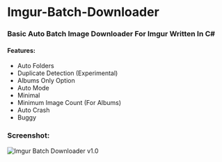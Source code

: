 # Imgur-Batch-Downloader
### Basic Auto Batch Image Downloader For Imgur Written In C#

#### Features:
* Auto Folders
* Duplicate Detection (Experimental)
* Albums Only Option
* Auto Mode
* Minimal
* Minimum Image Count (For Albums)
* Auto Crash
* Buggy


### Screenshot:

![Imgur Batch Downloader v1.0](https://i.imgur.com/0iRXFpE.png)
